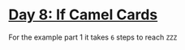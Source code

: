 # [Day 8: If Camel Cards](https://adventofcode.com/2023/day/8)

For the example part 1 it takes `6` steps to reach `ZZZ`